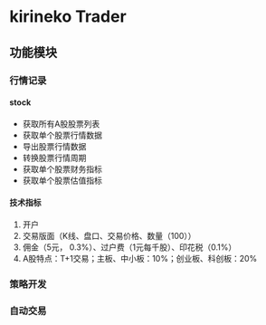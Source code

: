 # kirineko Trader

## 功能模块

### 行情记录

#### stock

- 获取所有A股股票列表
- 获取单个股票行情数据
- 导出股票行情数据
- 转换股票行情周期
- 获取单个股票财务指标
- 获取单个股票估值指标

#### 技术指标

1. 开户
2. 交易版面（K线、盘口、交易价格、数量（100））
3. 佣金（5元， 0.3%）、过户费（1元每千股）、印花税（0.1%）
4. A股特点：T+1交易；主板、中小板：10%；创业板、科创板：20%

### 策略开发

### 自动交易